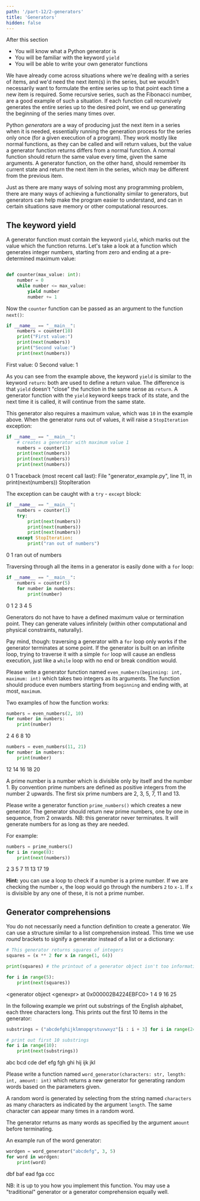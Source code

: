 ```yaml
---
path: '/part-12/2-generators'
title: 'Generators'
hidden: false
---
```


<text-box variant='learningObjectives' name="Learning objectives">

After this section

- You will know what a Python generator is
- You will be familiar with the keyword `yield`
- You will be able to write your own generator functions

</text-box>

We have already come across situations where we're dealing with a series of items, and we'd need the next item(s) in the series, but we wouldn't necessarily want to formulate the entire series up to that point each time a new item is required. Some recursive series, such as the Fibonacci number, are a good example of such a situation. If each function call recursively generates the entire series up to the desired point, we end up generating the beginning of the series many times over.

Python _generators_ are a way of producing just the next item in a series when it is needed, essentially running the generation process for the series only once (for a given execution of a program). They work mostly like normal functions, as they can be called and will return values, but the value a generator function returns differs from a normal function. A normal function should return the same value every time, given the same arguments. A generator function, on the other hand, should remember its current state and return the next item in the series, which may be different from the previous item.

Just as there are many ways of solving most any programming problem, there are many ways of achieving a functionality similar to generators, but generators can help make the program easier to understand, and can in certain situations save memory or other computational resources.

## The keyword yield

A generator function must contain the keyword `yield`, which marks out the value which the function returns. Let's take a look at a function which generates integer numbers, starting from zero and ending at a pre-determined maximum value:

```python

def counter(max_value: int):
    number = 0
    while number <= max_value:
        yield number
        number += 1

```

Now the `counter` function can be passed as an argument to the function `next()`:

```python
if __name__ == "__main__":
    numbers = counter(10)
    print("First value:")
    print(next(numbers))
    print("Second value:")
    print(next(numbers))
```

<sample-output>

First value:
0
Second value:
1

</sample-output>

As you can see from the example above, the keyword `yield` is similar to the keyword `return`: both are used to define a return value. The difference is that `yield` doesn't "close" the function in the same sense as `return`. A generator function with the `yield` keyword keeps track of its state, and the next time it is called, it will continue from the same state.

This generator also requires a maximum value, which was `10` in the example above. When the generator runs out of values, it will raise a `StopIteration` exception:

```python
if __name__ == "__main__":
    # creates a generator with maximum value 1
    numbers = counter(1)
    print(next(numbers))
    print(next(numbers))
    print(next(numbers))
```

<sample-output>

0
1
Traceback (most recent call last):
  File "generator_example.py", line 11, in <module>
    print(next(numbers))
StopIteration

</sample-output>

The exception can be caught with a `try` - `except` block:

```python
if __name__ == "__main__":
    numbers = counter(1)
    try:
        print(next(numbers))
        print(next(numbers))
        print(next(numbers))
    except StopIteration:
        print("ran out of numbers")
```

<sample-output>

0
1
ran out of numbers

</sample-output>

Traversing through all the items in a generator is easily done with a `for` loop:

```python
if __name__ == "__main__":
    numbers = counter(5)
    for number in numbers:
        print(number)
```

<sample-output>

0
1
2
3
4
5

</sample-output>

Generators do not have to have a defined maximum value or termination point. They can generate values infinitely (within other computational and physical constraints, naturally). 

Pay mind, though: traversing a generator with a `for` loop only works if the generator terminates at some point. If the generator is built on an infinite loop, trying to traverse it with a simple `for` loop will cause an endless execution, just like a `while` loop with no end or break condition would.

<programming-exercise name='Even numbers' tmcname='part12-08_even_numbers'>

Please write a generator function named `even_numbers(beginning: int, maximum: int)` which takes two integers as its arguments. The function should produce even numbers starting from `beginning` and ending with, at most, `maximum`.

Two examples of how the function works:

```python
numbers = even_numbers(2, 10)
for number in numbers:
    print(number)
```

<sample-output>

2
4
6
8
10

</sample-output>

```python
numbers = even_numbers(11, 21)
for number in numbers:
    print(number)
```

<sample-output>

12
14
16
18
20

</sample-output>

</programming-exercise>

<programming-exercise name='Prime numbers' tmcname='part12-09_prime_numbers'>

A prime number is a number which is divisible only by itself and the number 1. By convention prime numbers are defined as positive integers from the number 2 upwards. The first six prime numbers are 2, 3, 5, 7, 11 and 13.

Please write a generator function `prime_numbers()` which creates a new generator. The generator should return new prime numbers, one by one in sequence, from 2 onwards. NB: this generator never terminates. It will generate numbers for as long as they are needed.

For example:

```python
numbers = prime_numbers()
for i in range(8):
    print(next(numbers))
```

<sample-output>

2
3
5
7
11
13
17
19

</sample-output>

**Hint:** you can use a loop to check if a number is a prime number. If we are checking the number `x`, the loop would go through the numbers `2` to `x-1`. If `x` is divisible by any one of these, it is not a prime number.

</programming-exercise>


## Generator comprehensions

You do not necessarily need a function definition to create a generator. We can use a structure similar to a list comprehension instead. This time we use _round_ brackets to signify a generator instead of a list or a dictionary:

```python
# This generator returns squares of integers
squares = (x ** 2 for x in range(1, 64))

print(squares) # the printout of a generator object isn't too informative

for i in range(5):
    print(next(squares))
```

<sample-output>

<generator object &lt;genexpr&gt; at 0x000002B4224EBFC0>
1
4
9
16
25

</sample-output>

In the following example we print out substrings of the English alphabet, each three characters long. This prints out the first 10 items in the generator:

```python
substrings = ("abcdefghijklmnopqrstuvwxyz"[i : i + 3] for i in range(24))

# print out first 10 substrings
for i in range(10):
    print(next(substrings))
```

<sample-output>

abc
bcd
cde
def
efg
fgh
ghi
hij
ijk
jkl

</sample-output>

<programming-exercise name='Random words' tmcname='part12-10_random_words'>

Please write a function named `word_generator(characters: str, length: int, amount: int)` which returns a new generator for generating random words based on the parameters given.

A random word is generated by selecting from the string named `characters` as many characters as indicated by the argument `length`. The same character can appear many times in a random word.

The generator returns as many words as specified by the argument `amount` before terminating.

An example run of the word generator:

```python
wordgen = word_generator("abcdefg", 3, 5)
for word in wordgen:
    print(word)
```

<sample-output>

dbf
baf
ead
fga
ccc

</sample-output>

NB: it is up to you how you implement this function. You may use a "traditional" generator or a generator comprehension equally well.

</programming-exercise>
